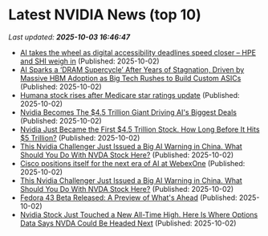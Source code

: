 # Latest NVIDIA News (top 10)
_Last updated: **2025-10-03 16:46:47**_

- [AI takes the wheel as digital accessibility deadlines speed closer – HPE and SHI weigh in](https://siliconangle.com/2025/10/02/hpe-shi-push-ai-powered-digital-accessibility-hpeaimomentum/) (Published: 2025-10-02)
- [AI Sparks a ‘DRAM Supercycle’ After Years of Stagnation, Driven by Massive HBM Adoption as Big Tech Rushes to Build Custom ASICs](https://wccftech.com/ai-sparks-a-dram-supercycle-after-years-of-stagnation-driven-by-massive-hbm-adoption/) (Published: 2025-10-02)
- [Humana stock rises after Medicare star ratings update](https://finance.yahoo.com/news/humana-stock-rises-medicare-star-164155901.html) (Published: 2025-10-02)
- [Nvidia Becomes The $4.5 Trillion Giant Driving AI's Biggest Deals](https://biztoc.com/x/80da76d3b44cf9e4) (Published: 2025-10-02)
- [Nvidia Just Became the First $4.5 Trillion Stock. How Long Before It Hits $5 Trillion?](https://biztoc.com/x/a79a26cd3774ca62) (Published: 2025-10-02)
- [This Nvidia Challenger Just Issued a Big AI Warning in China. What Should You Do With NVDA Stock Here?](https://biztoc.com/x/c4bc1b56e3411ad1) (Published: 2025-10-02)
- [Cisco positions itself for the next era of AI at WebexOne](https://siliconangle.com/2025/10/02/cisco-positions-next-era-ai-webexone/) (Published: 2025-10-02)
- [This Nvidia Challenger Just Issued a Big AI Warning in China. What Should You Do With NVDA Stock Here?](https://www.barchart.com/story/news/35195394/this-nvidia-challenger-just-issued-a-big-ai-warning-in-china-what-should-you-do-with-nvda-stock-here) (Published: 2025-10-02)
- [Fedora 43 Beta Released: A Preview of What's Ahead](https://www.linuxjournal.com/content/fedora-43-beta-released-preview-whats-ahead) (Published: 2025-10-02)
- [Nvidia Stock Just Touched a New All-Time High. Here Is Where Options Data Says NVDA Could Be Headed Next](https://biztoc.com/x/439903f548cac5e2) (Published: 2025-10-02)
